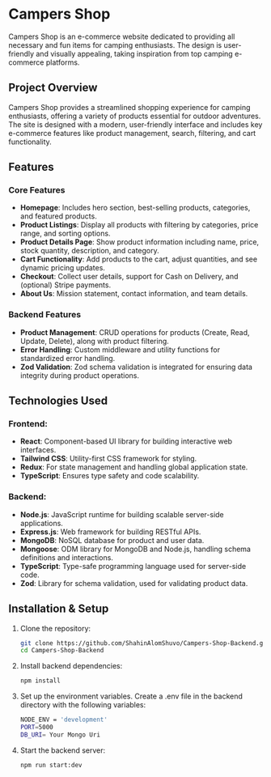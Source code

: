 # Campers Shop

Campers Shop is an e-commerce website dedicated to providing all necessary and fun items for camping enthusiasts. The design is user-friendly and visually appealing, taking inspiration from top camping e-commerce platforms.

## Project Overview

Campers Shop provides a streamlined shopping experience for camping enthusiasts, offering a variety of products essential for outdoor adventures. The site is designed with a modern, user-friendly interface and includes key e-commerce features like product management, search, filtering, and cart functionality.

## Features

### Core Features

- **Homepage**: Includes hero section, best-selling products, categories, and featured products.
- **Product Listings**: Display all products with filtering by categories, price range, and sorting options.
- **Product Details Page**: Show product information including name, price, stock quantity, description, and category.
- **Cart Functionality**: Add products to the cart, adjust quantities, and see dynamic pricing updates.
- **Checkout**: Collect user details, support for Cash on Delivery, and (optional) Stripe payments.
- **About Us**: Mission statement, contact information, and team details.

### Backend Features

- **Product Management**: CRUD operations for products (Create, Read, Update, Delete), along with product filtering.
- **Error Handling**: Custom middleware and utility functions for standardized error handling.
- **Zod Validation**: Zod schema validation is integrated for ensuring data integrity during product operations.

## Technologies Used

### Frontend:

- **React**: Component-based UI library for building interactive web interfaces.
- **Tailwind CSS**: Utility-first CSS framework for styling.
- **Redux**: For state management and handling global application state.
- **TypeScript**: Ensures type safety and code scalability.

### Backend:

- **Node.js**: JavaScript runtime for building scalable server-side applications.
- **Express.js**: Web framework for building RESTful APIs.
- **MongoDB**: NoSQL database for product and user data.
- **Mongoose**: ODM library for MongoDB and Node.js, handling schema definitions and interactions.
- **TypeScript**: Type-safe programming language used for server-side code.
- **Zod**: Library for schema validation, used for validating product data.

## Installation & Setup

1. Clone the repository:
   ```bash
   git clone https://github.com/ShahinAlomShuvo/Campers-Shop-Backend.git
   cd Campers-Shop-Backend
   ```
2. Install backend dependencies:
   ```bash
   npm install
   ```
3. Set up the environment variables. Create a .env file in the backend directory with the following variables:
   ```bash
   NODE_ENV = 'development'
   PORT=5000
   DB_URI= Your Mongo Uri
   ```
4. Start the backend server:
   ```bash
   npm run start:dev
   ```
